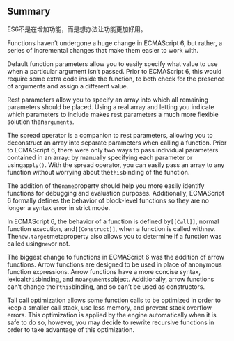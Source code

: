 ## Summary

ES6不是在增加功能，而是想办法让功能更加好用。

Functions haven’t undergone a huge change in ECMAScript 6, but rather, a series of incremental changes that make them easier to work with.

Default function parameters allow you to easily specify what value to use when a particular argument isn’t passed. Prior to ECMAScript 6, this would require some extra code inside the function, to both check for the presence of arguments and assign a different value.

Rest parameters allow you to specify an array into which all remaining parameters should be placed. Using a real array and letting you indicate which parameters to include makes rest parameters a much more flexible solution than`arguments`.

The spread operator is a companion to rest parameters, allowing you to deconstruct an array into separate parameters when calling a function. Prior to ECMAScript 6, there were only two ways to pass individual parameters contained in an array: by manually specifying each parameter or using`apply()`. With the spread operator, you can easily pass an array to any function without worrying about the`this`binding of the function.

The addition of the`name`property should help you more easily identify functions for debugging and evaluation purposes. Additionally, ECMAScript 6 formally defines the behavior of block-level functions so they are no longer a syntax error in strict mode.

In ECMAScript 6, the behavior of a function is defined by`[[Call]]`, normal function execution, and`[[Construct]]`, when a function is called with`new`. The`new.target`metaproperty also allows you to determine if a function was called using`new`or not.

The biggest change to functions in ECMAScript 6 was the addition of arrow functions. Arrow functions are designed to be used in place of anonymous function expressions. Arrow functions have a more concise syntax, lexical`this`binding, and no`arguments`object. Additionally, arrow functions can’t change their`this`binding, and so can’t be used as constructors.

Tail call optimization allows some function calls to be optimized in order to keep a smaller call stack, use less memory, and prevent stack overflow errors. This optimization is applied by the engine automatically when it is safe to do so, however, you may decide to rewrite recursive functions in order to take advantage of this optimization.

